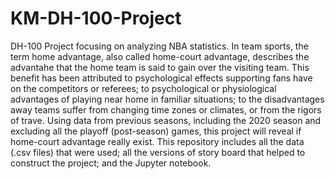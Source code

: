 # KM-DH-100-Project
DH-100 Project focusing on analyzing NBA statistics.
In team sports, the term home advantage, also called home-court advantage, describes the advantahe that the home team is said to gain over the visiting team. This benefit has been attributed to psychological effects supporting fans have on the competitors or referees; to psychological or physiological advantages of playing near home in familiar situations; to the disadvantages away teams suffer from changing time zones or climates, or from the rigors of trave. 
Using data from previous seasons, including the 2020 season and excluding all the playoff (post-season) games, this project will reveal if home-court advantage really exist.
This repository includes all the data (.csv files) that were used; all the versions of story board that helped to construct the project; and the Jupyter notebook.
